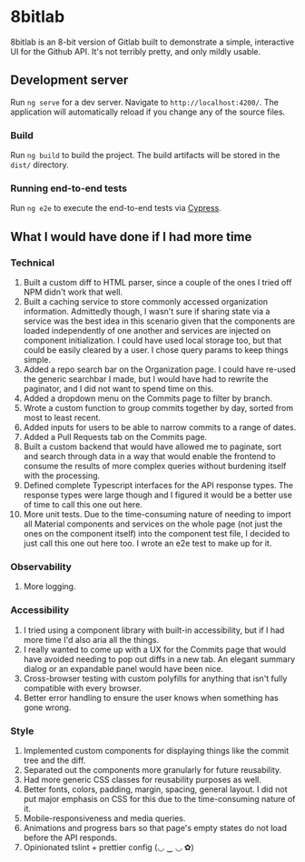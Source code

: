 # 8bitlab

8bitlab is an 8-bit version of Gitlab built to demonstrate a simple, interactive UI for the Github API. It's not terribly pretty, and only mildly usable.

## Development server

Run `ng serve` for a dev server. Navigate to `http://localhost:4200/`. The application will automatically reload if you change any of the source files.

### Build

Run `ng build` to build the project. The build artifacts will be stored in the `dist/` directory.

### Running end-to-end tests

Run `ng e2e` to execute the end-to-end tests via [Cypress](https://www.cypress.io/).

## What I would have done if I had more time

### Technical

1. Built a custom diff to HTML parser, since a couple of the ones I tried off NPM didn't work that well.
2. Built a caching service to store commonly accessed organization information. Admittedly though, I wasn't sure if sharing state via a service was the best idea in this scenario given that the components are loaded independently of one another and services are injected on component initialization. I could have used local storage too, but that could be easily cleared by a user. I chose query params to keep things simple.
3. Added a repo search bar on the Organization page. I could have re-used the generic searchbar I made, but I would have had to rewrite the paginator, and I did not want to spend time on this.
4. Added a dropdown menu on the Commits page to filter by branch.
5. Wrote a custom function to group commits together by day, sorted from most to least recent.
6. Added inputs for users to be able to narrow commits to a range of dates.
7. Added a Pull Requests tab on the Commits page.
8. Built a custom backend that would have allowed me to paginate, sort and search through data in a way that would enable the frontend to consume the results of more complex queries without burdening itself with the processing.
9. Defined complete Typescript interfaces for the API response types. The response types were large though and I figured it would be a better use of time to call this one out here.
10. More unit tests. Due to the time-consuming nature of needing to import all Material components and services on the whole page (not just the ones on the component itself) into the component test file, I decided to just call this one out here too. I wrote an e2e test to make up for it.

### Observability

1. More logging.

### Accessibility

1. I tried using a component library with built-in accessibility, but if I had more time I'd also aria all the things.
2. I really wanted to come up with a UX for the Commits page that would have avoided needing to pop out diffs in a new tab. An elegant summary dialog or an expandable panel would have been nice.
3. Cross-browser testing with custom polyfills for anything that isn't fully compatible with every browser.
4. Better error handling to ensure the user knows when something has gone wrong.

### Style

1. Implemented custom components for displaying things like the commit tree and the diff.
2. Separated out the components more granularly for future reusability.
3. Had more generic CSS classes for reusability purposes as well.
4. Better fonts, colors, padding, margin, spacing, general layout. I did not put major emphasis on CSS for this due to the time-consuming nature of it.
5. Mobile-responsiveness and media queries.
6. Animations and progress bars so that page's empty states do not load before the API responds.
7. Opinionated tslint + prettier config (◡ ‿ ◡ ✿)
